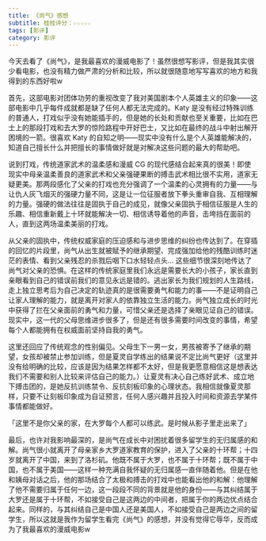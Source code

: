 ```yaml
---
title: 《尚气》感想
subtitle: 桂桂评分：☆☆☆☆☆ 
tags: [影评]
category: 影评
---
```


今天去看了《尚气》，是我最喜欢的漫威电影了！虽然很想写影评，但是我其实很少看电影，也没有精力做严肃的分析和比较，所以就很随意地写写喜欢的地方和我得到的东西好啦w

首先，这部电影对团体功劳的重视改变了我对美国剧本个人英雄主义的印象——这部电影中几乎每件成就都是缺了任何人都无法完成的。Katy 是没有经过特殊训练的普通人，打戏似乎没有她能插手的，但是她的长处和贡献也至关重要，比如在巴士上的那段打戏和去大罗的惊险路程中开好巴士，又比如在最终的战斗中射出解开困境的一箭。很喜欢 Katy 的自知之明——现实中没有什么是个人英雄能解决的，知道自己擅长什么并把擅长的事情做好就是对解决这些问题的最大的帮助吧。

说到打戏，传统道家武术的温柔感和漫威 CG 的现代感结合起来真的很美！即使现实中母亲温柔善良的道家武术和父亲强硬果断的搏击武术相比很不实用，道家无疑更美。那两段感化了父亲的打戏也充分强调了一个温柔的心灵拥有的力量——与让仇人灰飞烟灭的强硬力量不同，这是让一位征服者放下拳头重审自我、互相理解的力量。强硬的做法往往是固执于自己的成见，就像父亲固执于相信征服是人生的乐趣、相信重新戴上十环就能解决一切、相信诱导着他的声音，击垮挡在面前的人，直到这两场温柔美丽的打戏。

从父亲的固执中，传统权威家庭的压迫感和与进步思维的纠纷也传达到了。在穿插的回忆的片段里，尚气从出生就被赋予的继承期望、完成强加给他的残酷训练时迷茫的表情、看到父亲残忍的杀戮后咽下口水轻轻点头... 这些细节很深刻地传达了尚气对父亲的恐惧。在这样的传统家庭里我们永远是需要长大的小孩子，家长直到亲眼看到自己的错误前我们的意见永远是错的。逃出家长为我们规划的人生路线，走上独立思考后为自己决定的轨迹真的是很需要勇气和能力的事——不是证明自己让家人理解的能力，就是离开对家人的依靠独立生活的能力。尚气独立成长的时光中获得了拦在父亲面前的勇气和力量，可惜父亲还是选择了亲眼见证自己的错误。现实中，这一代的父母思维进步很多了，但是还有很多需要时间改变的事情，希望每个人都能拥有在权威面前坚持自我的勇气。

这里还回应了传统观念的性别偏见。父母生下一男一女，男孩被寄予了继承的期望，女孩却被禁止参加训练，但是夏灵自学练出的结果说不定比尚气更好（这里并没有给明确的比较，应该是因为结果怎样都不太好，但是我更愿意相信这是想表达我们不需要和别人比较来评估自己的能力。）让夏灵有决心自己练好武术、成立地下搏击团的，是她反抗训练禁令、反抗刻板印象的心理状态。我相信就像夏灵那样，只要不让刻板印象成为自证预言，任何人感兴趣并且投入时间和资源去学某件事情都能做好。

「这里不是你父亲的家，在大罗每个人都可以练武。是时候从影子里走出来了」

最后，也许对我影响最深的，是尚气在成长中对困扰着很多留学生的无归属感的和解。尚气很小就离开了母亲家乡大罗道家教育的保护，进入了父亲的十环帮；十四岁就离开了中国，来到了洛杉矶。他既不属于大罗，也不属于十环帮；既不属于中国，也不属于美国——这样一种充满自我怀疑的无归属感一直伴随着他。但是在他和姨母对话之后，他的那场结合了太极和搏击的打戏中也能看出他的和解：他理解了他不需要归属于任何一边，这一段段不同的背景就是他的身份——与其纠结属于大罗还是属于十环帮，不如接受自己是这两边的中间者，把属于你的两边优点结合起来。同样的，与其纠结自己是中国人还是美国人，不如接受自己是两边之间的留学生，所以这就是我作为留学生看完《尚气》的感想，并没有觉得它辱华，反而成为了我最喜欢的漫威电影w